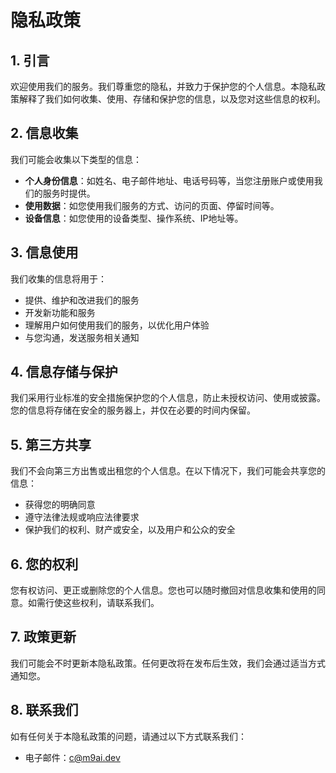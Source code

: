 # 隐私政策

## 1. 引言

欢迎使用我们的服务。我们尊重您的隐私，并致力于保护您的个人信息。本隐私政策解释了我们如何收集、使用、存储和保护您的信息，以及您对这些信息的权利。

## 2. 信息收集

我们可能会收集以下类型的信息：

- **个人身份信息**：如姓名、电子邮件地址、电话号码等，当您注册账户或使用我们的服务时提供。
- **使用数据**：如您使用我们服务的方式、访问的页面、停留时间等。
- **设备信息**：如您使用的设备类型、操作系统、IP地址等。

## 3. 信息使用

我们收集的信息将用于：

- 提供、维护和改进我们的服务
- 开发新功能和服务
- 理解用户如何使用我们的服务，以优化用户体验
- 与您沟通，发送服务相关通知

## 4. 信息存储与保护

我们采用行业标准的安全措施保护您的个人信息，防止未授权访问、使用或披露。您的信息将存储在安全的服务器上，并仅在必要的时间内保留。

## 5. 第三方共享

我们不会向第三方出售或出租您的个人信息。在以下情况下，我们可能会共享您的信息：

- 获得您的明确同意
- 遵守法律法规或响应法律要求
- 保护我们的权利、财产或安全，以及用户和公众的安全

## 6. 您的权利

您有权访问、更正或删除您的个人信息。您也可以随时撤回对信息收集和使用的同意。如需行使这些权利，请联系我们。

## 7. 政策更新

我们可能会不时更新本隐私政策。任何更改将在发布后生效，我们会通过适当方式通知您。

## 8. 联系我们

如有任何关于本隐私政策的问题，请通过以下方式联系我们：

- 电子邮件：c@m9ai.dev